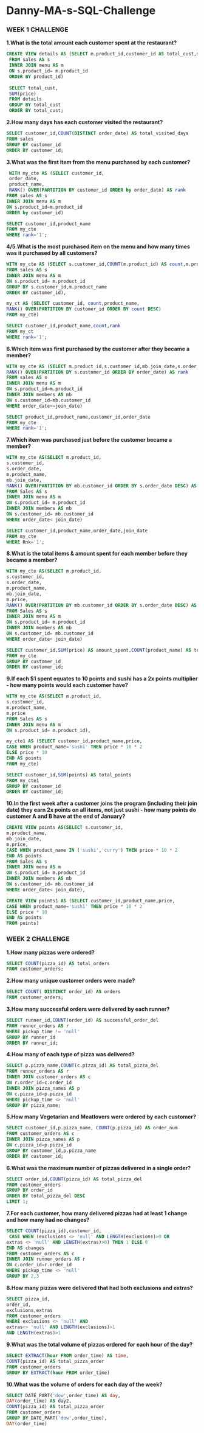 # Danny-MA-s-SQL-Challenge

### WEEK 1 CHALLENGE

**1.What is the total amount each customer spent at the restaurant?**
```sql
CREATE VIEW details AS (SELECT m.product_id,customer_id AS total_cust,m.price,m.product_name
 FROM sales AS s
 INNER JOIN menu AS m
 ON s.product_id= m.product_id
 ORDER BY product_id)
 
 SELECT total_cust,
 SUM(price) 
 FROM details
 GROUP BY total_cust
 ORDER BY total_cust;
 ```

 

**2.How many days has each customer visited the restaurant?**
```sql
SELECT customer_id,COUNT(DISTINCT order_date) AS total_visited_days
FROM sales
GROUP BY customer_id
ORDER BY customer_id;
```



**3.What was the first item from the menu purchased by each customer?**
```sql
 WITH my_cte AS (SELECT customer_id,
 order_date,
 product_name,
 RANK() OVER(PARTITION BY customer_id ORDER by order_date) AS rank
FROM sales AS s
INNER JOIN menu AS m
ON s.product_id=m.product_id
ORDER by customer_id)

SELECT customer_id,product_name
FROM my_cte
WHERE rank='1';
```



**4/5.What is the most purchased item on the menu and how many times was it purchased by all customers?**
```sql
WITH my_cte AS (SELECT s.customer_id,COUNT(m.product_id) AS count,m.product_name
FROM sales AS s
INNER JOIN menu AS m
ON s.product_id= m.product_id
GROUP BY s.customer_id,m.product_name
ORDER BY customer_id),

my_ct AS (SELECT customer_id, count,product_name,
RANK() OVER(PARTITION BY customer_id ORDER BY count DESC)
FROM my_cte)

SELECT customer_id,product_name,count,rank
FROM my_ct 
WHERE rank='1';
```



**6.Which item was first purchased by the customer after they became a member?**
```sql
WITH my_cte AS (SELECT m.product_id,s.customer_id,mb.join_date,s.order_date,m.product_name,
RANK() OVER(PARTITION BY s.customer_id ORDER BY order_date) AS rank
FROM sales AS s
INNER JOIN menu AS m
ON s.product_id=m.product_id
INNER JOIN members AS mb
ON s.customer_id=mb.customer_id
WHERE order_date>=join_date)

SELECT product_id,product_name,customer_id,order_date
FROM my_cte
WHERE rank='1';
```



**7.Which item was purchased just before the customer became a member?**
```sql
WITH my_cte AS(SELECT m.product_id,
s.customer_id,
s.order_date,
m.product_name,
mb.join_date,
RANK() OVER(PARTITION BY mb.customer_id ORDER BY s.order_date DESC) AS Rnk
FROM Sales AS s
INNER JOIN menu AS m
ON s.product_id= m.product_id
INNER JOIN members AS mb
ON s.customer_id= mb.customer_id 
WHERE order_date< join_date)

SELECT customer_id,product_name,order_date,join_date
FROM my_cte
WHERE Rnk='1';
```



**8.What is the total items & amount spent for each member before they became a member?**
```sql
WITH my_cte AS(SELECT m.product_id,
s.customer_id,
s.order_date,
m.product_name,
mb.join_date,
m.price,
RANK() OVER(PARTITION BY mb.customer_id ORDER BY s.order_date DESC) AS Rnk
FROM Sales AS s
INNER JOIN menu AS m
ON s.product_id= m.product_id
INNER JOIN members AS mb
ON s.customer_id= mb.customer_id 
WHERE order_date< join_date)

SELECT customer_id,SUM(price) AS amount_spent,COUNT(product_name) AS total_items
FROM my_cte
GROUP BY customer_id
ORDER BY customer_id;
```



**9.If each $1 spent equates to 10 points and sushi has a 2x points multiplier - how many points would each customer have?**
```sql
WITH my_cte AS(SELECT m.product_id,
s.customer_id,
m.product_name,
m.price
FROM Sales AS s
INNER JOIN menu AS m
ON s.product_id= m.product_id),

my_cte1 AS (SELECT customer_id,product_name,price,
CASE WHEN product_name='sushi' THEN price * 10 * 2
ELSE price * 10
END AS points
FROM my_cte)

SELECT customer_id,SUM(points) AS total_points
FROM my_cte1
GROUP BY customer_id
ORDER BY customer_id;
```



**10.In the first week after a customer joins the program (including their join date) they earn 2x points on all items, not just sushi - how many points do customer A and B have at the end of January?**
```sql
CREATE VIEW points AS(SELECT s.customer_id,
m.product_name,
mb.join_date,
m.price,
CASE WHEN product_name IN ('sushi','curry') THEN price * 10 * 2
END AS points
FROM Sales AS s
INNER JOIN menu AS m
ON s.product_id= m.product_id
INNER JOIN members AS mb
ON s.customer_id= mb.customer_id 
WHERE order_date< join_date),

CREATE VIEW points1 AS (SELECT customer_id,product_name,price,
CASE WHEN product_name='sushi' THEN price * 10 * 2
ELSE price * 10
END AS points
FROM points)
```

### WEEK 2 CHALLENGE

**1.How many pizzas were ordered?**
```sql
SELECT COUNT(pizza_id) AS total_orders
FROM customer_orders;
```


**2.How many unique customer orders were made?**
```sql
SELECT COUNT( DISTINCT order_id) AS orders
FROM customer_orders;
```



**3.How many successful orders were delivered by each runner?**
```sql
SELECT runner_id,COUNT(order_id) AS successful_order_del
FROM runner_orders AS r
WHERE pickup_time != 'null'
GROUP BY runner_id
ORDER BY runner_id;
```



**4.How many of each type of pizza was delivered?**
```sql
SELECT p.pizza_name,COUNT(c.pizza_id) AS total_pizza_del
FROM runner_orders AS r
INNER JOIN customer_orders AS c
ON r.order_id=c.order_id
INNER JOIN pizza_names AS p
ON c.pizza_id=p.pizza_id
WHERE pickup_time <> 'null'
GROUP BY pizza_name;
```



**5.How many Vegetarian and Meatlovers were ordered by each customer?**
```sql
SELECT customer_id,p.pizza_name, COUNT(p.pizza_id) AS order_num
FROM customer_orders AS c
INNER JOIN pizza_names AS p
ON c.pizza_id=p.pizza_id
GROUP BY customer_id,p.pizza_name
ORDER BY customer_id;
```



**6.What was the maximum number of pizzas delivered in a single order?**
```sql
SELECT order_id,COUNT(pizza_id) AS total_pizza_del
FROM customer_orders 
GROUP BY order_id
ORDER BY total_pizza_del DESC
LIMIT 1;
```



**7.For each customer, how many delivered pizzas had at least 1 change and how many had no changes?**
```sql
SELECT COUNT(pizza_id),customer_id,
 CASE WHEN (exclusions <> 'null' AND LENGTH(exclusions)>0 OR
extras <> 'null' AND LENGTH(extras)>0) THEN 1 ELSE 0
END AS changes
FROM customer_orders AS c
INNER JOIN runner_orders AS r
ON c.order_id=r.order_id
WHERE pickup_time <> 'null'
GROUP BY 2,3
```






**8.How many pizzas were delivered that had both exclusions and extras?**
```sql
SELECT pizza_id,
order_id,
exclusions,extras
FROM customer_orders
WHERE exclusions <> 'null' AND 
extras<> 'null' AND LENGTH(exclusions)>1
AND LENGTH(extras)>1
```



**9.What was the total volume of pizzas ordered for each hour of the day?**
```sql
SELECT EXTRACT(hour FROM order_time) AS time,
COUNT(pizza_id) AS total_pizza_order
FROM customer_orders
GROUP BY EXTRACT(hour FROM order_time)
```






**10.What was the volume of orders for each day of the week?**
```sql
SELECT DATE_PART('dow',order_time) AS day,
DAY(order_time) AS day2,
COUNT(pizza_id) AS total_pizza_order
FROM customer_orders
GROUP BY DATE_PART('dow',order_time),
DAY(order_time)
```

